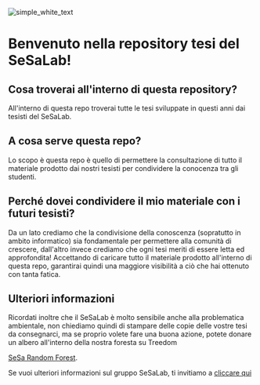 
![simple_white_text](https://user-images.githubusercontent.com/32549979/191057668-4197f78e-8284-4040-af72-0e8b682a7a9d.png)

# Benvenuto nella repository tesi del SeSaLab!
## Cosa troverai all'interno di questa repository?
All'interno di questa repo troverai tutte le tesi sviluppate in questi anni dai tesisti del SeSaLab.

## A cosa serve questa repo?
Lo scopo è questa repo è quello di permettere la consultazione di tutto il materiale prodotto dai nostri tesisti per condividere la conocenza tra gli studenti.

## Perché dovei condividere il mio materiale con i futuri tesisti?
Da un lato crediamo che la condivisione della conoscenza (sopratutto in ambito informatico) sia fondamentale per permettere alla comunità di crescere, dall'altro invece crediamo che  ogni tesi  meriti di essere letta ed approfondita!
Accettando di caricare tutto il materiale prodotto all'interno di questa repo, garantirai quindi una maggiore visibilità a ciò che hai ottenuto con tanta fatica.


## Ulteriori informazioni
Ricordati inoltre che il SeSaLab è molto sensibile anche alla problematica ambientale, non chiediamo quindi di stampare delle copie delle vostre tesi da consegnarci, ma se proprio volete fare una buona azione, potete donare un albero all'interno della nostra foresta su Treedom

[SeSa Random Forest](https://www.treedom.net/it/user/sesalab/event/sesa-random-forest).

Se vuoi ulteriori informazioni sul gruppo SeSaLab, ti invitiamo a [cliccare qui](https://sesalabunisa.github.io/it/index.html)
